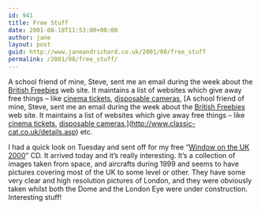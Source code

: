 ```yaml
---
id: 941
title: Free Stuff
date: 2001-08-18T11:53:00+00:00
author: jane
layout: post
guid: http://www.janeandrichard.co.uk/2001/08/free_stuff
permalink: /2001/08/free_stuff/
---
```

A school friend of mine, Steve, sent me an email during the week about the [British Freebies](http://www.britishfreebies.co.uk/) web site. It maintains a list of websites which give away free things &#8211; like [cinema tickets](http://www.bbc.co.uk/radio1/djs/movie_lounge_form.shtml), [disposable cameras](http://www.fotango.com/freecamls.html), [A school friend of mine, Steve, sent me an email during the week about the [British Freebies](http://www.britishfreebies.co.uk/) web site. It maintains a list of websites which give away free things &#8211; like [cinema tickets](http://www.bbc.co.uk/radio1/djs/movie_lounge_form.shtml), [disposable cameras](http://www.fotango.com/freecamls.html),](http://www.classic-cat.co.uk/details.asp) etc.

I had a quick look on Tuesday and sent off for my free &#8220;[Window on the UK 2000](http://www.bnsc.org/wouk/html/cdroms/index.htm)&#8221; CD. It arrived today and it&#8217;s really interesting. It&#8217;s a collection of images taken from space, and aircrafts during 1999 and seems to have pictures covering most of the UK to some level or other. They have some very clear and high resolution pictures of London, and they were obviously taken whilst both the Dome and the London Eye were under construction. Interesting stuff!